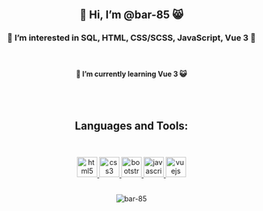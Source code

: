 <h2 align="center"> 👋 Hi, I’m @bar-85 😸</h2>
<h3 align="center"> 👀 I’m interested in SQL, HTML, CSS/SCSS, JavaScript, Vue 3 🤔</h3>
<br />
<h4 align="center"> 🌱 I’m currently learning Vue 3 😺</h4>
<br />
<br />
 <h2 align="center"> Languages and Tools: </h2>
<br />

 <p align="center"><a href="https://www.w3.org/html/" target="_blank"> <img src="https://img.icons8.com/dusk/64/000000/html-5.png" alt="html5" width="40" height="40"/> </a><a href="https://www.w3schools.com/css/" target="_blank"> <img src="https://img.icons8.com/color/48/000000/css3.png" alt="css3" width="40" height="40"/> </a><a href="https://getbootstrap.com" target="_blank"> <img src="https://img.icons8.com/color/48/000000/bootstrap.png" alt="bootstrap" width="40" height="40"/> </a><a href="https://developer.mozilla.org/en-US/docs/Web/JavaScript" target="_blank"> <img src="https://img.icons8.com/color/48/000000/javascript.png" alt="javascript" width="40" height="40"/> </a><a href="https://vuejs.org/" target="_blank"> <img src="https://img.icons8.com/color/48/000000/vue-js.png" alt="vuejs" width="40" height="40"/> </a>
 
<br />
<br />

<p align="center"><img src="https://github-readme-stats.vercel.app/api/top-langs?username=bar-85&show_icons=true&locale=en&layout=compact&theme=radical" alt="bar-85" /></p>
<br />
<!---
bar-85/bar-85 is a ✨ special ✨ repository because its `README.md` (this file) appears on your GitHub profile.
You can click the Preview link to take a look at your changes.
--->
